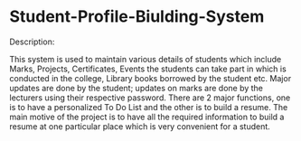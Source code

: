 # Student-Profile-Biulding-System

Description:

This system is used to maintain various details of students which include Marks, Projects, Certificates, Events the students can take part in which is conducted in the college, Library books borrowed by the student etc. Major updates are done by the student; updates on marks are done by the lecturers using their respective password. There are 2 major functions, one is to have a personalized To Do List and the other is to build a resume. The main motive of the project is to have all the required information to build a resume at one particular place which is very convenient for a student.  
